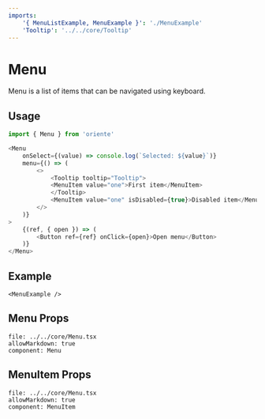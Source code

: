 ```yaml
---
imports:
    '{ MenuListExample, MenuExample }': './MenuExample'
    'Tooltip': '../../core/Tooltip'
---
```


# Menu

Menu is a list of items that can be navigated using keyboard.

## Usage

```js
import { Menu } from 'oriente'

<Menu
    onSelect={(value) => console.log(`Selected: ${value}`)}
    menu={() => (
        <>
            <Tooltip tooltip="Tooltip">
            <MenuItem value="one">First item</MenuItem>
            </Tooltip>
            <MenuItem value="one" isDisabled={true}>Disabled item</MenuItem>
        </>
    )}
>
    {(ref, { open }) => (
        <Button ref={ref} onClick={open}>Open menu</Button>
    )}
</Menu>
```

## Example

```@render
<MenuExample />
```

## Menu Props

```@propsdoc
file: ../../core/Menu.tsx
allowMarkdown: true
component: Menu
```

## MenuItem Props

```@propsdoc
file: ../../core/Menu.tsx
allowMarkdown: true
component: MenuItem
```
